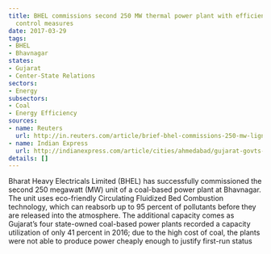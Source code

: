 ```yaml
---
title: BHEL commissions second 250 MW thermal power plant with efficient pollution
  control measures
date: 2017-03-29
tags:
- BHEL
- Bhavnagar
states:
- Gujarat
- Center-State Relations
sectors:
- Energy
subsectors:
- Coal
- Energy Efficiency
sources:
- name: Reuters
  url: http://in.reuters.com/article/brief-bhel-commissions-250-mw-lignite-po-idINFWN1H304J
- name: Indian Express
  url: http://indianexpress.com/article/cities/ahmedabad/gujarat-govts-coal-fired-power-plants-operated-at-41-per-cent-capacity-in-16-4584427/
details: []
---
```


Bharat Heavy Electricals Limited (BHEL) has successfully commissioned the second 250 megawatt (MW) unit of a coal-based power plant at Bhavnagar. The unit uses eco-friendly Circulating Fluidized Bed Combustion technology, which can reabsorb up to 95 percent of pollutants before they are released into the atmosphere. The additional capacity comes as Gujarat’s four state-owned coal-based power plants recorded a capacity utilization of only 41 percent in 2016; due to the high cost of coal, the plants were not able to produce power cheaply enough to justify first-run status
